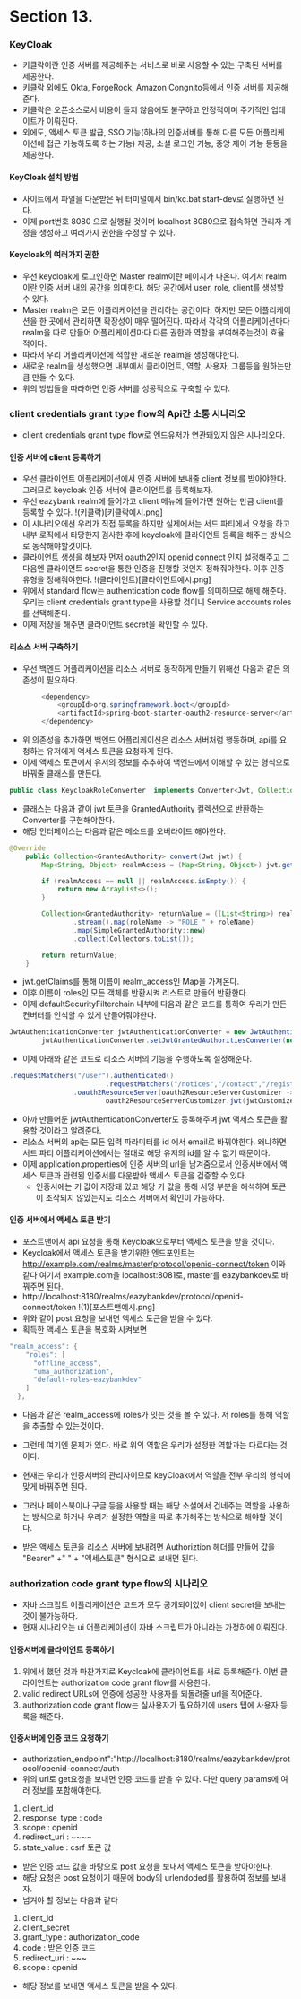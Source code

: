 # Section 13.

### KeyCloak
- 키클락이란 인증 서버를 제공해주는 서비스로 바로 사용할 수 있는 구축된 서버를 제공한다.
- 키클락 외에도 Okta, ForgeRock, Amazon Congnito등에서 인증 서버를 제공해준다.
- 키클락은 오픈소스로서 비용이 들지 않음에도 불구하고 안정적이며 주기적인 업데이트가 이뤄진다.
- 외에도, 액세스 토큰 발급, SSO 기능(하나의 인증서버를 통해 다른 모든 어플리케이션에 접근 가능하도록 하는 기능) 제공, 소셜 로그인 기능, 중앙 제어 기능 등등을 제공한다.

#### KeyCloak 설치 방법
- 사이트에서 파일을 다운받은 뒤 터미널에서 bin/kc.bat start-dev로 실행하면 된다.
- 이제 port번호 8080 으로 실행될 것이며 localhost 8080으로 접속하면 관리자 계정을 생성하고 여러가지 권한을 수정할 수 있다.

#### Keycloak의 여러가지 권한
- 우선 keycloak에 로그인하면 Master realm이란 페이지가 나온다. 여기서 realm이란 인증 서버 내의 공간을 의미한다. 해당 공간에서 user, role, client를 생성할 수 있다.
- Master realm은 모든 어플리케이션을 관리하는 공간이다. 하지만 모든 어플리케이션을 한 곳에서 관리하면 확장성이 매우 떨어진다. 따라서 각각의 어플리케이션마다 realm을 따로 만들어 어플리케이션마다 다른 권한과 역할을 부여해주는것이 효율적이다.
- 따라서 우리 어플리케이션에 적합한 새로운 realm을 생성해야한다.
- 새로운 realm을 생성했으면 내부에서 클라이언트, 역할, 사용자, 그룹등을 원하는만큼 만들 수 있다.
- 위의 방법들을 따라하면 인증 서버를 성공적으로 구축할 수 있다.

### client credentials grant type flow의 Api간 소통 시나리오
- client credentials grant type flow로 엔드유저가 연관돼있지 않은 시나리오다.

#### 인증 서버에 client 등록하기
- 우선 클라이언트 어플리케이션에서 인증 서버에 보내줄 client 정보를 받아야한다. 그러므로 keycloak 인증 서버에 클라이언트를 등록해보자.
- 우선 eazybank realm에 들어가고 client 메뉴에 들어가면 원하는 만큼 client를 등록할 수 있다.
!(키클락)[키클락예시.png]
 - 이 시나리오에선 우리가 직접 등록을 하지만 실제에서는 서드 파티에서 요청을 하고 내부 로직에서 타당한지 검사한 후에 keycloak에 클라이언트 등록을 해주는 방식으로 동작해야할것이다.
- 클라이언트 생성을 해보자 먼저 oauth2인지 openid connect 인지 설정해주고 그 다음엔 클라이언트 secret을 통한 인증을 진행할 것인지 정해줘야한다. 이후 인증 유형을 정해줘야한다.
!(클라이언트)[클라이언트예시.png]
- 위에서 standard flow는 authentication code flow를 의미하므로 해제 해준다. 우리는 client credentials grant type을 사용할 것이니 Service accounts roles를 선택해준다.
- 이제 저장을 해주면 클라이언트 secret을 확인할 수 있다.

#### 리소스 서버 구축하기
- 우선 백엔드 어플리케이션을 리소스 서버로 동작하게 만들기 위해선 다음과 같은 의존성이 필요하다.
```java
		<dependency>
			<groupId>org.springframework.boot</groupId>
			<artifactId>spring-boot-starter-oauth2-resource-server</artifactId>
		</dependency>
```
- 위 의존성을 추가하면 백엔드 어플리케이션은 리소스 서버처럼 행동하며, api를 요청하는 유저에게 액세스 토큰을 요청하게 된다.
- 이제 액세스 토큰에서 유저의 정보를 추추하여 백엔드에서 이해할 수 있는 형식으로 바꿔줄 클래스를 만든다.
```java
public class KeycloakRoleConverter  implements Converter<Jwt, Collection<GrantedAuthority>> {
```
- 클래스는 다음과 같이 jwt 토큰을 GrantedAuthority 컬렉션으로 반환하는 Converter를 구현해야한다.
- 해당 인터페이스는 다음과 같은 메소드를 오버라이드 해야한다.
```java
@Override
    public Collection<GrantedAuthority> convert(Jwt jwt) {
        Map<String, Object> realmAccess = (Map<String, Object>) jwt.getClaims().get("realm_access");

        if (realmAccess == null || realmAccess.isEmpty()) {
            return new ArrayList<>();
        }

        Collection<GrantedAuthority> returnValue = ((List<String>) realmAccess.get("roles"))
                .stream().map(roleName -> "ROLE_" + roleName)
                .map(SimpleGrantedAuthority::new)
                .collect(Collectors.toList());

        return returnValue;
    }
```
- jwt.getClaims를 통해 이름이 realm_access인 Map을 가져온다.
- 이후 이름이 roles인 모든 객체를 반환시켜 리스트로 만들어 반환한다.
- 이제 defaultSecurityFilterchain 내부에 다음과 같은 코드를 통하여 우리가 만든 컨버터를 인식할 수 있게 만들어줘야한다.
```java
JwtAuthenticationConverter jwtAuthenticationConverter = new JwtAuthenticationConverter();
        jwtAuthenticationConverter.setJwtGrantedAuthoritiesConverter(new KeycloakRoleConverter());
```
- 이제 아래와 같은 코드로 리소스 서버의 기능을 수행하도록 설정해준다.
```java
.requestMatchers("/user").authenticated()
                        .requestMatchers("/notices","/contact","/register").permitAll())
                .oauth2ResourceServer(oauth2ResourceServerCustomizer ->
                        oauth2ResourceServerCustomizer.jwt(jwtCustomizer -> jwtCustomizer.jwtAuthenticationConverter(jwtAuthenticationConverter)));
```
- 아까 만들어둔 jwtAuthenticationConverter도 등록해주며 jwt 액세스 토큰을 활용할 것이라고 알려준다.
- 리소스 서버의 api는 모든 입력 파라미터를 id 에서 email로 바꿔야한다. 왜냐하면 서드 파티 어플리케이션에서는 절대로 해당 유저의 id를 알 수 없기 때문이다.
- 이제 application.properties에 인증 서버의 url을 남겨줌으로서 인증서버에서 액세스 토큰과 관련된 인증서를 다운받아 액세스 토큰을 검증할 수 있다.
  - 인증서에는 키 값이 저장돼 있고 해당 키 값을 통해 서명 부분을 해석하여 토큰이 조작되지 않았는지도 리소스 서버에서 확인이 가능하다.

#### 인증 서버에서 액세스 토큰 받기
- 포스트맨에서 api 요청을 통해 Keycloak으로부터 액세스 토큰을 받을 것이다.
- Keycloak에서 액세스 토큰을 받기위한 엔드포인트는 http://example.com/realms/master/protocol/openid-connect/token
이와 같다 여기서 example.com을 localhost:8081로, master를 eazybankdev로 바꿔주면 된다.
- http://localhost:8180/realms/eazybankdev/protocol/openid-connect/token
!(1)[포스트맨예시.png]
- 위와 같이 post 요청을 보내면 액세스 토큰을 받을 수 있다.
- 획득한 액세스 토큰을 복호화 시켜보면
```java
"realm_access": {
    "roles": [
      "offline_access",
      "uma_authorization",
      "default-roles-eazybankdev"
    ]
  },
```
- 다음과 같은 realm_access에 roles가 잇는 것을 볼 수 있다. 저 roles를 통해 역할을 추출할 수 있는것이다.
- 그런데 여기엔 문제가 있다. 바로 위의 역할은 우리가 설정한 역할과는 다르다는 것이다.
- 현재는 우리가 인증서버의 관리자이므로 keyCloak에서 역할을 전부 우리의 형식에 맞게 바꿔주면 된다.
- 그러나 페이스북이나 구글 등을 사용할 때는 해당 소셜에서 건네주는 역할을 사용하는 방식으로 하거나 우리가 설정한 역할을 따로 추가해주는 방식으로 해야할 것이다.
  
- 받은 액세스 토큰을 리소스 서버에 보내려면 Authoriztion 헤더를 만들어 값을 "Bearer" +" " +  "액세스토큰" 형식으로 보내면 된다. 

### authorization code grant type flow의 시나리오
- 자바 스크립트 어플리케이션은 코드가 모두 공개되어있어 client secret을 보내는 것이 불가능하다.
- 현재 시나리오는 ui 어플리케이션이 자바 스크립트가 아니라는 가정하에 이뤄진다.

#### 인증서버에 클라이언트 등록하기
1. 위에서 했던 것과 마찬가지로 Keycloak에 클라이언트를 새로 등록해준다. 이번 클라이언트는 authorization code grant flow를 사용한다.
2. valid redirect URLs에 인증에 성공한 사용자를 되돌려줄 url을 적어준다.
3. authorization code grant flow는 실사용자가 필요하기에 users 탭에 사용자 등록을 해준다.


#### 인증서버에 인증 코드 요청하기
- authorization_endpoint":"http://localhost:8180/realms/eazybankdev/protocol/openid-connect/auth
- 위의 url로 get요청을 보내면 인증 코드를 받을 수 있다. 다만 query params에 여러 정보를 포함해야한다.
1. client_id
2. response_type : code
3. scope : openid
4. redirect_uri : ~~~~
5. state_value : csrf 토큰 값
- 받은 인증 코드 값을 바탕으로 post 요청을 보내서 액세스 토큰을 받아야한다.
- 해당 요청은 post 요청이기 때문에 body의 urlendoded를 활용하여 정보를 보내자.
- 넘겨야 할 정보는 다음과 같다
1. client_id
2. client_secret
3. grant_type : authorization_code
4. code : 받은 인증 코드
5. redirect_uri : ~~~
6. scope : openid
- 해당 정보를 보내면 액세스 토큰을 받을 수 있다.
